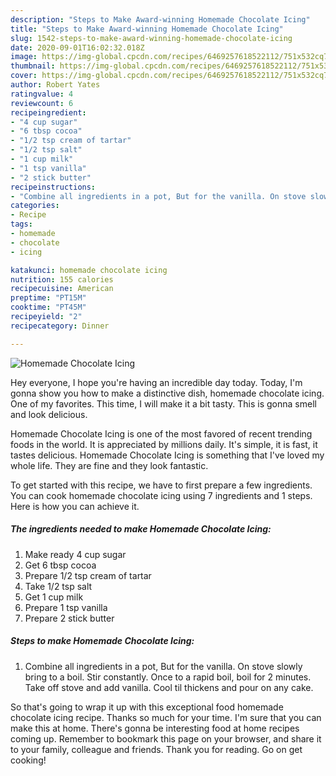 ```yaml
---
description: "Steps to Make Award-winning Homemade Chocolate Icing"
title: "Steps to Make Award-winning Homemade Chocolate Icing"
slug: 1542-steps-to-make-award-winning-homemade-chocolate-icing
date: 2020-09-01T16:02:32.018Z
image: https://img-global.cpcdn.com/recipes/6469257618522112/751x532cq70/homemade-chocolate-icing-recipe-main-photo.jpg
thumbnail: https://img-global.cpcdn.com/recipes/6469257618522112/751x532cq70/homemade-chocolate-icing-recipe-main-photo.jpg
cover: https://img-global.cpcdn.com/recipes/6469257618522112/751x532cq70/homemade-chocolate-icing-recipe-main-photo.jpg
author: Robert Yates
ratingvalue: 4
reviewcount: 6
recipeingredient:
- "4 cup sugar"
- "6 tbsp cocoa"
- "1/2 tsp cream of tartar"
- "1/2 tsp salt"
- "1 cup milk"
- "1 tsp vanilla"
- "2 stick butter"
recipeinstructions:
- "Combine all ingredients in a pot, But for the vanilla. On stove slowly bring to a boil. Stir constantly.  Once to a rapid boil,  boil for 2 minutes. Take off stove and add vanilla. Cool til thickens and pour on any cake."
categories:
- Recipe
tags:
- homemade
- chocolate
- icing

katakunci: homemade chocolate icing 
nutrition: 155 calories
recipecuisine: American
preptime: "PT15M"
cooktime: "PT45M"
recipeyield: "2"
recipecategory: Dinner

---
```



![Homemade Chocolate Icing](https://img-global.cpcdn.com/recipes/6469257618522112/751x532cq70/homemade-chocolate-icing-recipe-main-photo.jpg)

Hey everyone, I hope you're having an incredible day today. Today, I'm gonna show you how to make a distinctive dish, homemade chocolate icing. One of my favorites. This time, I will make it a bit tasty. This is gonna smell and look delicious.



Homemade Chocolate Icing is one of the most favored of recent trending foods in the world. It is appreciated by millions daily. It's simple, it is fast, it tastes delicious. Homemade Chocolate Icing is something that I've loved my whole life. They are fine and they look fantastic.


To get started with this recipe, we have to first prepare a few ingredients. You can cook homemade chocolate icing using 7 ingredients and 1 steps. Here is how you can achieve it.

<!--inarticleads1-->

##### The ingredients needed to make Homemade Chocolate Icing:

1. Make ready 4 cup sugar
1. Get 6 tbsp cocoa
1. Prepare 1/2 tsp cream of tartar
1. Take 1/2 tsp salt
1. Get 1 cup milk
1. Prepare 1 tsp vanilla
1. Prepare 2 stick butter




<!--inarticleads2-->

##### Steps to make Homemade Chocolate Icing:

1. Combine all ingredients in a pot, But for the vanilla. On stove slowly bring to a boil. Stir constantly.  Once to a rapid boil,  boil for 2 minutes. Take off stove and add vanilla. Cool til thickens and pour on any cake.




So that's going to wrap it up with this exceptional food homemade chocolate icing recipe. Thanks so much for your time. I'm sure that you can make this at home. There's gonna be interesting food at home recipes coming up. Remember to bookmark this page on your browser, and share it to your family, colleague and friends. Thank you for reading. Go on get cooking!
